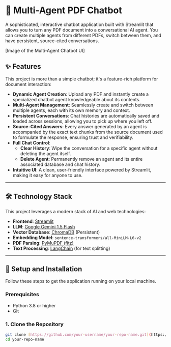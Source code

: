 # 🤖 Multi-Agent PDF Chatbot

A sophisticated, interactive chatbot application built with Streamlit that allows you to turn any PDF document into a conversational AI agent. You can create multiple agents from different PDFs, switch between them, and have persistent, source-cited conversations.

[Image of the Multi-Agent Chatbot UI]

## ✨ Features

This project is more than a simple chatbot; it's a feature-rich platform for document interaction:

* **Dynamic Agent Creation**: Upload any PDF and instantly create a specialized chatbot agent knowledgeable about its contents.
* **Multi-Agent Management**: Seamlessly create and switch between multiple agents, each with its own memory and context.
* **Persistent Conversations**: Chat histories are automatically saved and loaded across sessions, allowing you to pick up where you left off.
* **Source-Cited Answers**: Every answer generated by an agent is accompanied by the exact text chunks from the source document used to formulate the response, ensuring trust and verifiability.
* **Full Chat Control**:
    * **Clear History**: Wipe the conversation for a specific agent without deleting the agent itself.
    * **Delete Agent**: Permanently remove an agent and its entire associated database and chat history.
* **Intuitive UI**: A clean, user-friendly interface powered by Streamlit, making it easy for anyone to use.

---

## 🛠️ Technology Stack

This project leverages a modern stack of AI and web technologies:

* **Frontend**: [Streamlit](https://streamlit.io/)
* **LLM**: [Google Gemini 1.5 Flash](https://deepmind.google/technologies/gemini/)
* **Vector Database**: [ChromaDB](https://www.trychroma.com/) (Persistent)
* **Embedding Model**: `sentence-transformers/all-MiniLM-L6-v2`
* **PDF Parsing**: [PyMuPDF (fitz)](https://pymupdf.readthedocs.io/en/latest/)
* **Text Processing**: [LangChain](https://www.langchain.com/) (for text splitting)

---

## 🚀 Setup and Installation

Follow these steps to get the application running on your local machine.

### Prerequisites

* Python 3.8 or higher
* Git

### 1. Clone the Repository

```bash
git clone [https://github.com/your-username/your-repo-name.git](https://github.com/your-username/your-repo-name.git)
cd your-repo-name
